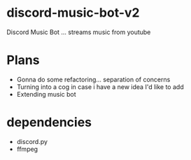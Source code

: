 # discord-music-bot-v2
Discord Music Bot ... streams music from youtube

# Plans
- Gonna do some refactoring... separation of concerns
- Turning into a cog in case i have a new idea I'd like to add
- Extending music bot

# dependencies
- discord.py
- ffmpeg

